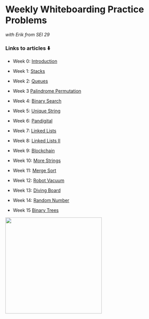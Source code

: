 # Weekly Whiteboarding Practice Problems

*with Erik from SEI 29*

### Links to articles ⬇️


- Week 0: [Introduction](https://dev.to/erikhei/how-to-learn-data-structures-and-algorithms-when-you-re-fresh-out-of-your-bootcamp-2bob)

- Week 1: [Stacks](https://dev.to/erikhei/how-to-implement-stacks-and-queues-in-python-part-one-stacks-32f8)
- Week 2: [Queues](https://dev.to/erikhei/how-to-implement-stacks-and-queues-in-python-part-two-queues-4kme)
- Week 3 [Palindrome Permutation](https://dev.to/erikhei/whiteboarding-in-python-check-if-a-string-is-a-permutation-of-a-palindrome-2a5g)
- Week 4: [Binary Search](https://dev.to/erikhei/algorithms-in-python-how-to-implement-binary-search-10d4)
- Week 5: [Unique String](https://dev.to/erikhei/whiteboarding-in-python-can-you-solve-this-simple-string-problem-514o)
- Week 6: [Pandigital](https://dev.to/erikhei/that-really-tricky-ispandigital-problem-but-in-python-59i)
- Week 7: [Linked Lists](https://dev.to/erikhei/what-are-linked-lists-and-how-do-i-make-one-in-python-8ea)
- Week 8: [Linked Lists II](https://dev.to/erikhei/modify-linked-lists-like-a-boss-in-python-565j)
- Week 9: [Blockchain](https://dev.to/erikhei/diy-cryptocurrency-implement-a-blockchain-in-python-4a9m)
- Week 10: [More Strings](https://dev.to/erikhei/back-to-basics-more-strings-in-python-3cn1)
- Week 11: [Merge Sort](https://dev.to/erikhei/merge-sort-when-you-re-too-much-of-a-nerd-to-use-sort-34ki)
- Week 12: [Robot Vacuum](https://dev.to/erikhei/robot-vacuum-in-python-bring-him-home-2gig)
- Week 13: [Diving Board](https://dev.to/erikhei/dive-into-python-with-this-diving-board-problem-ft-recursion-453p)
- Week 14: [Random Number](https://dev.to/erikhei/more-python-practice-find-the-random-number-ft-sets-50lf)
- Week 15 [Binary Trees](https://dev.to/erikhei/binary-christmas-trees-learn-the-three-simplest-tree-traversals-in-python-41ch)

<image src="https://i.redd.it/koc1i9gls7431.png" height=300>
